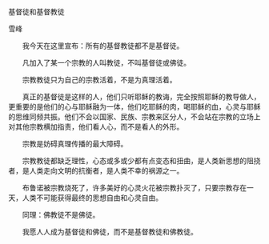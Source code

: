 基督徒和基督教徒

雪峰


　　我今天在这里宣布：所有的基督教徒都不是基督徒。

　　凡加入了某一个宗教的人叫教徒，不叫基督徒或佛徒。

　　宗教教徒只为自己的宗教活着，不是为真理活着。

　　真正的基督徒是这样的人，他们只听耶稣的教诲，完全按照耶稣的教导做人，更重要的是他们的心与耶稣融为一体，他们吃耶稣的肉，喝耶稣的血，心灵与耶稣的思维同频共振。他们不会以国家、民族、宗教来区分人，不会站在宗教的立场上对其他宗教横加指责，他们看人心，而不是看人的外形。

　　宗教是妨碍真理传播的最大障碍。

　　宗教教徒都缺乏理性，心态或多或少都有点变态和扭曲，是人类新思想的阻挠者，是人类走向文明的抗衡者，是人类不幸的祸源之一。

　　布鲁诺被宗教烧死了，许多美好的心灵火花被宗教扑灭了，只要宗教存在一天，人类不可能获得最终的思想自由和心灵自由。

　　同理：佛教徒不是佛徒。

　　我愿人人成为基督徒和佛徒，而不是基督教徒和佛教徒。



